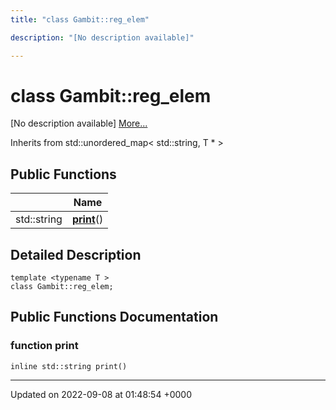 ```yaml
---
title: "class Gambit::reg_elem"

description: "[No description available]"

---
```


# class Gambit::reg_elem



[No description available] [More...](#detailed-description)

Inherits from std::unordered_map< std::string, T * >

## Public Functions

|                | Name           |
| -------------- | -------------- |
| std::string | **[print](/documentation/code/classes/classgambit_1_1reg__elem/#function-gambitreg-elem-print)**() |

## Detailed Description

```
template <typename T >
class Gambit::reg_elem;
```

## Public Functions Documentation

### function print

```
inline std::string print()
```


-------------------------------

Updated on 2022-09-08 at 01:48:54 +0000